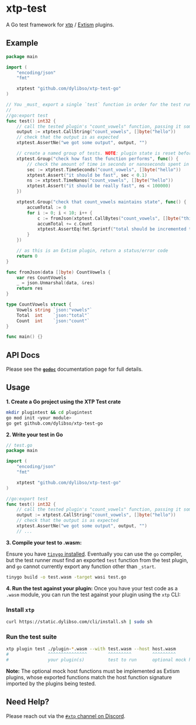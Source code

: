 # xtp-test

A Go test framework for [xtp](https://getxtp.com) / [Extism](https://extism.org)
plugins.

## Example

```go
package main

import (
	"encoding/json"
	"fmt"

	xtptest "github.com/dylibso/xtp-test-go"
)

// You _must_ export a single `test` function in order for the test runner to call something
//
//go:export test
func test() int32 {
	// call the tested plugin's "count_vowels" function, passing it some data
	output := xtptest.CallString("count_vowels", []byte("hello"))
	// check that the output is as expected
	xtptest.AssertNe("we got some output", output, "")

	// create a named group of tests. NOTE: plugin state is reset before and after the group runs.
	xtptest.Group("check how fast the function performs", func() {
		// check the amount of time in seconds or nanoseconds spent in the plugin function.
		sec := xtptest.TimeSeconds("count_vowels", []byte("hello"))
		xtptest.Assert("it should be fast", sec < 0.1)
		ns := xtptest.TimeNanos("count_vowels", []byte("hello"))
		xtptest.Assert("it should be really fast", ns < 100000)
	})

	xtptest.Group("check that count_vowels maintains state", func() {
		accumTotal := 0
		for i := 0; i < 10; i++ {
			c := fromJson(xtptest.CallBytes("count_vowels", []byte("this is a test")))
			accumTotal += c.Count
			xtptest.AssertEq(fmt.Sprintf("total should be incremented to: %d", accumTotal), c.Total, accumTotal)
		}
	})

	// as this is an Extism plugin, return a status/error code
	return 0
}

func fromJson(data []byte) CountVowels {
	var res CountVowels
	_ = json.Unmarshal(data, &res)
	return res
}

type CountVowels struct {
	Vowels string `json:"vowels"`
	Total  int    `json:"total"`
	Count  int    `json:"count"`
}

func main() {}
```

## API Docs

Please see the [**`godoc`**](https://pkg.go.dev/github.com/dylibso/xtp-test-go)
documentation page for full details.

## Usage

**1. Create a Go project using the XTP Test crate**

```sh
mkdir plugintest && cd plugintest
go mod init <your module>
go get github.com/dylibso/xtp-test-go
```

**2. Write your test in Go**

```go
// test.go
package main

import (
	"encoding/json"
	"fmt"

	xtptest "github.com/dylibso/xtp-test-go"
)

//go:export test
func test() int32 {
    // call the tested plugin's "count_vowels" function, passing it some data
	output := xtptest.CallString("count_vowels", []byte("hello"))
    // check that the output is as expected
	xtptest.AssertNe("we got some output", output, "")
    // ...
```

**3. Compile your test to .wasm:**

Ensure you have
[`tinygo` installed](https://tinygo.org/getting-started/install/). Eventually
you can use the `go` compiler, but the test runner _must_ find an exported
`test` function from the test plugin, and `go` cannot currently export any
function other than `_start`.

```sh
tinygo build -o test.wasm -target wasi test.go
```

**4. Run the test against your plugin:** Once you have your test code as a
`.wasm` module, you can run the test against your plugin using the `xtp` CLI:

### Install `xtp`

```sh
curl https://static.dylibso.com/cli/install.sh | sudo sh
```

### Run the test suite

```sh
xtp plugin test ./plugin-*.wasm --with test.wasm --host host.wasm
#               ^^^^^^^^^^^^^^^        ^^^^^^^^^        ^^^^^^^^^
#               your plugin(s)         test to run      optional mock host functions
```

**Note:** The optional mock host functions must be implemented as Extism
plugins, whose exported functions match the host function signature imported by
the plugins being tested.

## Need Help?

Please reach out via the
[`#xtp` channel on Discord](https://discord.com/channels/1011124058408112148/1220464672784908358).
